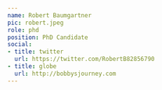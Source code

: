 ```yaml
---
name: Robert Baumgartner
pic: robert.jpeg
role: phd
position: PhD Candidate
social:
- title: twitter
  url: https://twitter.com/RobertB82856790
- title: globe
  url: http://bobbysjourney.com
---
```

